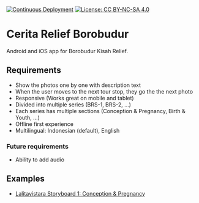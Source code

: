 [![Continuous Deployment](https://github.com/ancientbuddhisttexts/BorobudurReliefStories/workflows/Continuous%20Integration/badge.svg)](https://github.com/ancientbuddhisttexts/BorobudurReliefStories/actions?query=workflow)  [![License: CC BY-NC-SA 4.0](https://img.shields.io/badge/License-CC%20BY--NC--SA%204.0-lightgrey.svg)](https://creativecommons.org/licenses/by-nc-sa/4.0/)

# Cerita Relief Borobudur

Android and iOS app for Borobudur Kisah Relief.

## Requirements

- Show the photos one by one with description text
- When the user moves to the next tour stop, they go the the next photo
- Responsive (Works great on mobile and tablet)
- Divided into multiple series (BRS-1, BRS-2, ...)
- Each series has multiple sections (Conception & Pregnancy, Birth & Youth, ...)
- Offline first experience
- Multilingual: Indonesian (default), English

### Future requirements

- Ability to add audio

## Examples

- [Lalitavistara Storyboard 1: Conception & Pregnancy](https://www.photodharma.net/Indonesia/05-Lalitavistara-Storyboard-2/Lalitavistara-Storyboard-1-Conception.htm)
